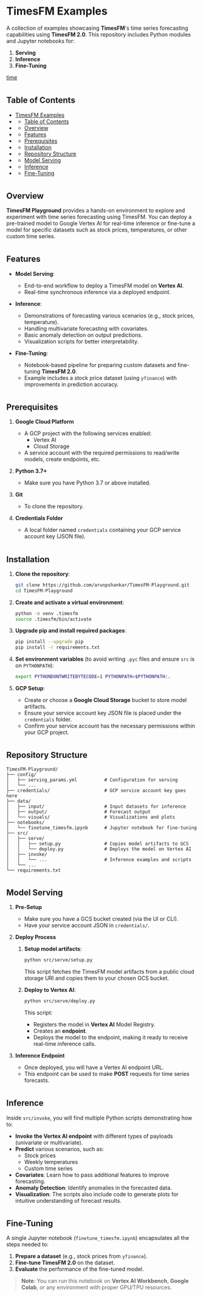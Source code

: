 # TimesFM Examples

A collection of examples showcasing **TimesFM**'s time series forecasting capabilities using **TimesFM 2.0**. This repository includes Python modules and Jupyter notebooks for:

1. **Serving**  
2. **Inference**  
3. **Fine-Tuning**  

[time](data/visuals/time.jpeg)

#

## Table of Contents

- [TimesFM Examples](#timesfm-examples)
- [](#)
  - [Table of Contents](#table-of-contents)
- [](#-1)
  - [Overview](#overview)
- [](#-2)
  - [Features](#features)
- [](#-3)
  - [Prerequisites](#prerequisites)
- [](#-4)
  - [Installation](#installation)
- [](#-5)
  - [Repository Structure](#repository-structure)
- [](#-6)
  - [Model Serving](#model-serving)
- [](#-7)
  - [Inference](#inference)
- [](#-8)
  - [Fine-Tuning](#fine-tuning)

#

## Overview

**TimesFM Playground** provides a hands-on environment to explore and experiment with time series forecasting using TimesFM. You can deploy a pre-trained model to Google Vertex AI for real-time inference or fine-tune a model for specific datasets such as stock prices, temperatures, or other custom time series.

#

## Features

- **Model Serving**:  
  - End-to-end workflow to deploy a TimesFM model on **Vertex AI**.
  - Real-time synchronous inference via a deployed endpoint.

- **Inference**:  
  - Demonstrations of forecasting various scenarios (e.g., stock prices, temperature).
  - Handling multivariate forecasting with covariates.
  - Basic anomaly detection on output predictions.
  - Visualization scripts for better interpretability.

- **Fine-Tuning**:  
  - Notebook-based pipeline for preparing custom datasets and fine-tuning **TimesFM 2.0**.
  - Example includes a stock price dataset (using `yfinance`) with improvements in prediction accuracy.

#

## Prerequisites

1. **Google Cloud Platform**  
   - A GCP project with the following services enabled:  
     - Vertex AI  
     - Cloud Storage  
   - A service account with the required permissions to read/write models, create endpoints, etc.

2. **Python 3.7+**  
   - Make sure you have Python 3.7 or above installed.

3. **Git**  
   - To clone the repository.

4. **Credentials Folder**  
   - A local folder named `credentials` containing your GCP service account key (JSON file).

#

## Installation

1. **Clone the repository**:
   ```bash
   git clone https://github.com/arunpshankar/TimesFM-Playground.git
   cd TimesFM-Playground
   ```

2. **Create and activate a virtual environment**:
   ```bash
   python -m venv .timesfm
   source .timesfm/bin/activate
   ```

3. **Upgrade pip and install required packages**:
   ```bash
   pip install --upgrade pip
   pip install -r requirements.txt
   ```

4. **Set environment variables** (to avoid writing `.pyc` files and ensure `src` is on `PYTHONPATH`):
   ```bash
   export PYTHONDONTWRITEBYTECODE=1 PYTHONPATH=$PYTHONPATH:.
   ```

5. **GCP Setup**:
   - Create or choose a **Google Cloud Storage** bucket to store model artifacts.
   - Ensure your service account key JSON file is placed under the `credentials` folder.
   - Confirm your service account has the necessary permissions within your GCP project.

#

## Repository Structure

```
TimesFM-Playground/
├── config/
│   ├── serving_params.yml          # Configuration for serving
│   └── ...
├── credentials/                    # GCP service account key goes here
├── data/
│   ├── input/                      # Input datasets for inference
│   ├── output/                     # Forecast output
│   └── visuals/                    # Visualizations and plots
├── notebooks/
│   └── finetune_timesfm.ipynb      # Jupyter notebook for fine-tuning
├── src/
│   ├── serve/
│   │   ├── setup.py                # Copies model artifacts to GCS
│   │   └── deploy.py               # Deploys the model on Vertex AI
│   ├── invoke/
│   │   └── ...                     # Inference examples and scripts
│   └── ...
└── requirements.txt
```

#

## Model Serving

1. **Pre-Setup**  
   - Make sure you have a GCS bucket created (via the UI or CLI).
   - Have your service account JSON in `credentials/`.

2. **Deploy Process**  
   1. **Setup model artifacts**:
      ```bash
      python src/serve/setup.py
      ```
      This script fetches the TimesFM model artifacts from a public cloud storage URI and copies them to your chosen GCS bucket.

   2. **Deploy to Vertex AI**:
      ```bash
      python src/serve/deploy.py
      ```
      This script:
      - Registers the model in **Vertex AI** Model Registry.
      - Creates an **endpoint**.
      - Deploys the model to the endpoint, making it ready to receive real-time inference calls.

3. **Inference Endpoint**  
   - Once deployed, you will have a Vertex AI endpoint URL.
   - This endpoint can be used to make **POST** requests for time series forecasts.

#

## Inference

Inside `src/invoke`, you will find multiple Python scripts demonstrating how to:

- **Invoke the Vertex AI endpoint** with different types of payloads (univariate or multivariate).
- **Predict** various scenarios, such as:
  - Stock prices
  - Weekly temperatures
  - Custom time series
- **Covariates**: Learn how to pass additional features to improve forecasting.
- **Anomaly Detection**: Identify anomalies in the forecasted data.
- **Visualization**: The scripts also include code to generate plots for intuitive understanding of forecast results.

#

## Fine-Tuning

A single Jupyter notebook (`finetune_timesfm.ipynb`) encapsulates all the steps needed to:

1. **Prepare a dataset** (e.g., stock prices from `yfinance`).  
2. **Fine-tune TimesFM 2.0** on the dataset.  
3. **Evaluate** the performance of the fine-tuned model.

> **Note**: You can run this notebook on **Vertex AI Workbench**, **Google Colab**, or any environment with proper GPU/TPU resources.